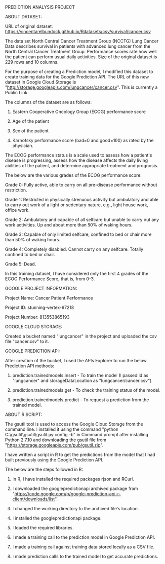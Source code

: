 PREDICTION ANALYSIS PROJECT

ABOUT DATASET:

URL of original dataset: https://vincentarelbundock.github.io/Rdatasets/csv/survival/cancer.csv

The data set North Central Cancer Treatment Group (NCCTG) Lung Cancer Data describes survival in
patients with advanced lung cancer from the North Central Cancer Treatment Group.
Performance scores rate how well the patient can perform usual daily activities. Size of
the original dataset is 229 rows and 10 columns.

For the purpose of creating a Prediction model, I modified this dataset to create training data for the Google Prediction API.
The URL of this new dataset in Google Cloud Storage is "http://storage.googleapis.com/lungcancer/cancer.csv". This is currently a Public Link.

The columns of the dataset are as follows:

1. Eastern Cooperative Oncology Group (ECOG) performance score

2. Age of the patient

3. Sex of the patient

4. Karnofsky performance score (bad=0 and good=100) as rated by the physician.

The ECOG performance status is a scale used to assess how a patient's disease is progressing, assess how the disease affects the daily living abilities of the patient, and determine appropriate treatment and prognosis. 

The below are the various grades of the ECOG performance score:

Grade 0:  Fully active, able to carry on all pre-disease performance without restriction.

Grade 1: Restricted in physically strenuous activity but ambulatory and able to carry out work of a light or sedentary nature, e.g., light house work, office work.

Grade 2: Ambulatory and capable of all selfcare but unable to carry out any work activities. Up and about more than 50% of waking hours.

Grade 3: Capable of only limited selfcare, confined to bed or chair more than 50% of waking hours.

Grade 4: Completely disabled. Cannot carry on any selfcare. Totally confined to bed or chair.

Grade 5: Dead.

In this training dataset, I have considered only the first 4 grades of the ECOG Performance Score, that is, from 0-3.

GOOGLE PROJECT INFORMATION:

Project Name: Cancer Patient Performance

Project ID: stunning-vertex-97218

Project Number: 813553865193

GOOGLE CLOUD STORAGE:

Created a bucket named "lungcancer" in the project and uploaded the csv file "cancer.csv" to it.

GOOGLE PREDICTION API:

After creation of the bucket, I used the APIs Explorer to run the below Prediction API methods:

1. prediction.trainedmodels.insert - To train the model (I passed id as "lungcancer" and storageDataLocation as "lungcancer/cancer.csv").

2. prediction.trainedmodels.get - To check the training status of the model.

3. prediction.trainedmodels.predict - To request a prediction from the trained model.

ABOUT R SCRIPT:

The gsutil tool is used to access the Google Cloud Storage from the command line. 
I installed it using the command "python C:\gsutil\gsutil\gsutil.py config -b" in Command prompt after installing Python 2.7.10 and downloading the gsutil file from "https://storage.googleapis.com/pub/gsutil.zip".

I have written a script in R to get the predictions from the model that I had built previously using the Google Prediction API.

The below are the steps followed in R:

1. In R, I have installed the required packages rjson and RCurl. 

2. I downloaded the googlepredictionapi archived package from "https://code.google.com/p/google-prediction-api-r-client/downloads/list".

3. I changed the working directory to the archived file's location.

4. I installed the googlepredictionapi package.

5. I loaded the required libraries.

6. I made a training call to the prediction model in Google Prediction API.

7. I made a training call against training data stored locally as a CSV file.

8. I made prediction calls to the trained model to get accurate predictions.
